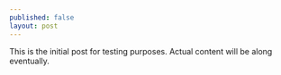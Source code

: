 ```yaml
---
published: false
layout: post
---
```

This is the initial post for testing purposes. Actual content will be along eventually.
